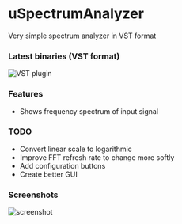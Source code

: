 # uSpectrumAnalyzer
Very simple spectrum analyzer in VST format

### Latest binaries (VST format)

![VST plugin]()

### Features
* Shows frequency spectrum of input signal

### TODO
* Convert linear scale to logarithmic
* Improve FFT refresh rate to change more softly
* Add configuration buttons
* Create better GUI 

### Screenshots

![screenshot](https://cloud.githubusercontent.com/assets/2100323/18063553/19a4c9a2-6e34-11e6-907c-4f05aa9a24fb.PNG)
